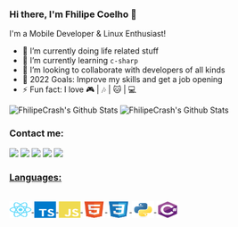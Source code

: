 <!-- List of Websites -->
[gmail]: mailto:coelhocrash11@gmail.com
[reddit]: https://www.reddit.com/user/FhilipeCrash
[twitter]: https://www.twitter.com/fhilipecrash
[linkedin]: https://www.linkedin.com/in/fhilipecoelho/
[github]: https://www.github.com/FhilipeCrash

### Hi there, I'm Fhilipe Coelho 👋

I'm a Mobile Developer & Linux Enthusiast!
- 🔭 I’m currently doing life related stuff
- 🌱 I’m currently learning `c-sharp`
- 👯 I’m looking to collaborate with developers of all kinds
- 🥅 2022 Goals: Improve my skills and get a job opening
- ⚡ Fun fact: I love 🎮 | 🎶 | 🐱 | 💻

<div>
  <img height="150em" alt="FhilipeCrash's Github Stats" src="https://github-readme-stats.vercel.app/api?username=FhilipeCrash&show_icons=true&include_all_commits=true&hide_border=true&theme=tokyonight">
  <img height="150em" alt="FhilipeCrash's Github Stats" src="https://github-readme-stats.vercel.app/api/top-langs/?username=FhilipeCrash&layout=compact&theme=tokyonight&hide_border=true">
</div>

### Contact me:

<div>
  <a href="mailto:coelhocrash11@gmail.com" target="_blank"><img src="https://img.shields.io/badge/Gmail-D14836?style=for-the-badge&logo=gmail&logoColor=white" target="_blank"></a>
  <a href="https://www.reddit.com/user/FhilipeCrash" target="_blank"><img src="https://img.shields.io/badge/Reddit-FF4500?style=for-the-badge&logo=reddit&logoColor=white" target="_blank"></a>
  <a href="https://www.twitter.com/fhilipecrash" target="_blank"><img src="https://img.shields.io/badge/Twitter-1DA1F2?style=for-the-badge&logo=twitter&logoColor=white" target="_blank"></a>
  <a href="https://www.linkedin.com/in/fhilipecoelho/" target="_blank"><img src="https://img.shields.io/badge/LinkedIn-0077B5?style=for-the-badge&logo=linkedin&logoColor=white" target="_blank"></a>
  <a href="https://wa.me/5586988818685"><img src="https://img.shields.io/badge/WhatsApp-25D366?style=for-the-badge&logo=whatsapp&logoColor=white">
</div>

### Languages:

<div style="display: inline_block"><br>
  <img align="center" alt="Fhilipe-React" height="30" width="40" src="https://raw.githubusercontent.com/devicons/devicon/master/icons/react/react-original.svg">
  <img align="center" alt="Fhilipe-Ts" height="30" width="40" src="https://raw.githubusercontent.com/devicons/devicon/master/icons/typescript/typescript-plain.svg">
  <img align="center" alt="Fhilipe-Js" height="30" width="40" src="https://raw.githubusercontent.com/devicons/devicon/master/icons/javascript/javascript-plain.svg">
  <img align="center" alt="Fhilipe-HTML" height="30" width="40" src="https://raw.githubusercontent.com/devicons/devicon/master/icons/html5/html5-original.svg">
  <img align="center" alt="Fhilipe-CSS" height="30" width="40" src="https://raw.githubusercontent.com/devicons/devicon/master/icons/css3/css3-original.svg">
  <img align="center" alt="Fhilipe-Python" height="30" width="40" src="https://raw.githubusercontent.com/devicons/devicon/master/icons/python/python-original.svg">
  <img align="center" alt="Fhilipe-Csharp" height="30" width="40" src="https://raw.githubusercontent.com/devicons/devicon/master/icons/csharp/csharp-original.svg">
</div>

<br />
